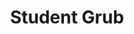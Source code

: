---
title: Student Grub
type: Food Review & Recipe Site
link: www.studentgrub.co.uk
github: 
stacks:
- HTML
- CSS
- Javascript
- Design
- Jekyll
description: A website made to review local ready meals, as well as provide student-friendly recipes that are easy on the wallet.
img: /studentgrub.png

featured: true
---